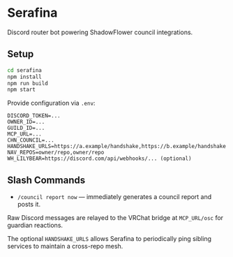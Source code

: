 # Serafina

Discord router bot powering ShadowFlower council integrations.

## Setup

```bash
cd serafina
npm install
npm run build
npm start
```

Provide configuration via `.env`:

```
DISCORD_TOKEN=...
OWNER_ID=...
GUILD_ID=...
MCP_URL=...
CHN_COUNCIL=...
HANDSHAKE_URLS=https://a.example/handshake,https://b.example/handshake
NAV_REPOS=owner/repo,owner/repo
WH_LILYBEAR=https://discord.com/api/webhooks/... (optional)
```

## Slash Commands

- `/council report now` — immediately generates a council report and posts it.

Raw Discord messages are relayed to the VRChat bridge at `MCP_URL/osc` for guardian reactions.

The optional `HANDSHAKE_URLS` allows Serafina to periodically ping sibling services to maintain a cross-repo mesh.
